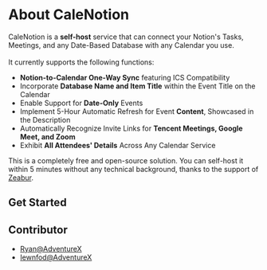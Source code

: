 # About CaleNotion

CaleNotion is a **self-host** service that can connect your Notion's Tasks, Meetings, and any Date-Based Database with any Calendar you use.
<br><br>
It currently supports the following functions:
* **Notion-to-Calendar One-Way Sync** featuring ICS Compatibility
* Incorporate **Database Name and Item Title** within the Event Title on the Calendar
* Enable Support for **Date-Only** Events
* Implement 5-Hour Automatic Refresh for Event **Content**, Showcased in the Description
* Automatically Recognize Invite Links for **Tencent Meetings, Google Meet, and Zoom**
* Exhibit **All Attendees' Details** Across Any Calendar Service

This is a completely free and open-source solution. You can self-host it within 5 minutes without any technical background, thanks to the support of [Zeabur](https://zeabur.com).

## Get Started

## Contributor

* [Ryan@AdventureX](https://github.com/underthestars-zhy)
* [Iewnfod@AdventureX](https://github.com/iewnfod)

